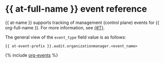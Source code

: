 # {{ at-full-name }} event reference

{{ at-name }} supports tracking of management (control plane) events for {{ org-full-name }}. For more information, see [{#T}](../audit-trails/concepts/format.md).

The general view of the `event_type` field value is as follows:

```text
{{ at-event-prefix }}.audit.organizationmanager.<event_name>
```

{% include [org-events](../_includes/audit-trails/events/org-events.md) %}
